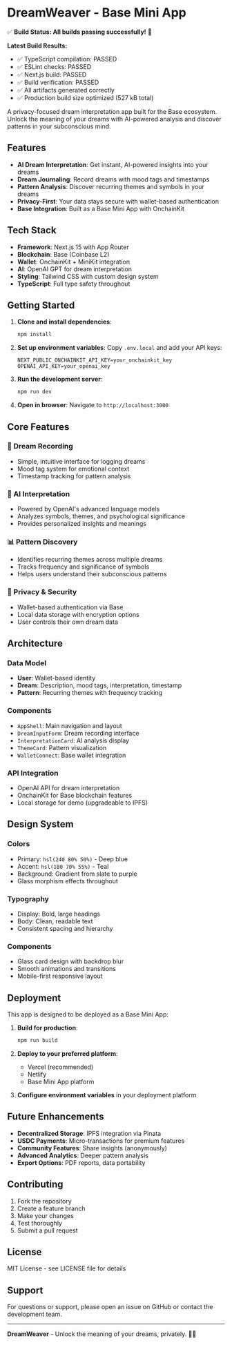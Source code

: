 # DreamWeaver - Base Mini App

✅ **Build Status: All builds passing successfully!** 🎉

**Latest Build Results:**
- ✅ TypeScript compilation: PASSED
- ✅ ESLint checks: PASSED  
- ✅ Next.js build: PASSED
- ✅ Build verification: PASSED
- ✅ All artifacts generated correctly
- ✅ Production build size optimized (527 kB total)

A privacy-focused dream interpretation app built for the Base ecosystem. Unlock the meaning of your dreams with AI-powered analysis and discover patterns in your subconscious mind.

## Features

- **AI Dream Interpretation**: Get instant, AI-powered insights into your dreams
- **Dream Journaling**: Record dreams with mood tags and timestamps
- **Pattern Analysis**: Discover recurring themes and symbols in your dreams
- **Privacy-First**: Your data stays secure with wallet-based authentication
- **Base Integration**: Built as a Base Mini App with OnchainKit

## Tech Stack

- **Framework**: Next.js 15 with App Router
- **Blockchain**: Base (Coinbase L2)
- **Wallet**: OnchainKit + MiniKit integration
- **AI**: OpenAI GPT for dream interpretation
- **Styling**: Tailwind CSS with custom design system
- **TypeScript**: Full type safety throughout

## Getting Started

1. **Clone and install dependencies**:
   ```bash
   npm install
   ```

2. **Set up environment variables**:
   Copy `.env.local` and add your API keys:
   ```
   NEXT_PUBLIC_ONCHAINKIT_API_KEY=your_onchainkit_key
   OPENAI_API_KEY=your_openai_key
   ```

3. **Run the development server**:
   ```bash
   npm run dev
   ```

4. **Open in browser**:
   Navigate to `http://localhost:3000`

## Core Features

### 🌙 Dream Recording
- Simple, intuitive interface for logging dreams
- Mood tag system for emotional context
- Timestamp tracking for pattern analysis

### 🧠 AI Interpretation
- Powered by OpenAI's advanced language models
- Analyzes symbols, themes, and psychological significance
- Provides personalized insights and meanings

### 📊 Pattern Discovery
- Identifies recurring themes across multiple dreams
- Tracks frequency and significance of symbols
- Helps users understand their subconscious patterns

### 🔐 Privacy & Security
- Wallet-based authentication via Base
- Local data storage with encryption options
- User controls their own dream data

## Architecture

### Data Model
- **User**: Wallet-based identity
- **Dream**: Description, mood tags, interpretation, timestamp
- **Pattern**: Recurring themes with frequency tracking

### Components
- `AppShell`: Main navigation and layout
- `DreamInputForm`: Dream recording interface
- `InterpretationCard`: AI analysis display
- `ThemeCard`: Pattern visualization
- `WalletConnect`: Base wallet integration

### API Integration
- OpenAI API for dream interpretation
- OnchainKit for Base blockchain features
- Local storage for demo (upgradeable to IPFS)

## Design System

### Colors
- Primary: `hsl(240 80% 50%)` - Deep blue
- Accent: `hsl(180 70% 55%)` - Teal
- Background: Gradient from slate to purple
- Glass morphism effects throughout

### Typography
- Display: Bold, large headings
- Body: Clean, readable text
- Consistent spacing and hierarchy

### Components
- Glass card design with backdrop blur
- Smooth animations and transitions
- Mobile-first responsive layout

## Deployment

This app is designed to be deployed as a Base Mini App:

1. **Build for production**:
   ```bash
   npm run build
   ```

2. **Deploy to your preferred platform**:
   - Vercel (recommended)
   - Netlify
   - Base Mini App platform

3. **Configure environment variables** in your deployment platform

## Future Enhancements

- **Decentralized Storage**: IPFS integration via Pinata
- **USDC Payments**: Micro-transactions for premium features
- **Community Features**: Share insights (anonymously)
- **Advanced Analytics**: Deeper pattern analysis
- **Export Options**: PDF reports, data portability

## Contributing

1. Fork the repository
2. Create a feature branch
3. Make your changes
4. Test thoroughly
5. Submit a pull request

## License

MIT License - see LICENSE file for details

## Support

For questions or support, please open an issue on GitHub or contact the development team.

---

**DreamWeaver** - Unlock the meaning of your dreams, privately. 🌙✨
